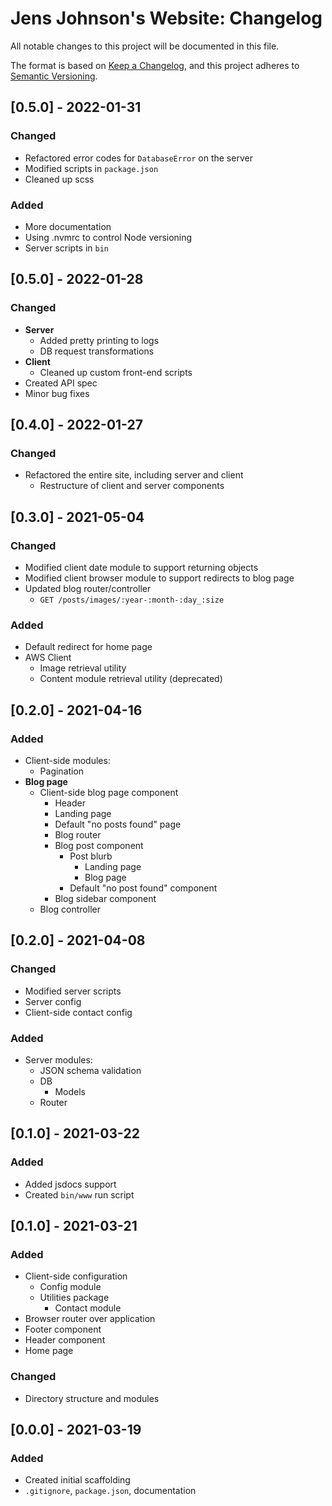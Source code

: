 # Jens Johnson's Website: Changelog
All notable changes to this project will be documented in this file.

The format is based on [Keep a Changelog](https://keepachangelog.com/en/1.0.0/), and this project adheres to 
[Semantic Versioning](https://semver.org/spec/v2.0.0.html).

## [0.5.0] - 2022-01-31
### Changed
- Refactored error codes for `DatabaseError` on the server
- Modified scripts in `package.json`
- Cleaned up scss
### Added
- More documentation
- Using .nvmrc to control Node versioning
- Server scripts in `bin`

## [0.5.0] - 2022-01-28
### Changed
- **Server**
  - Added pretty printing to logs
  - DB request transformations
- **Client**
  - Cleaned up custom front-end scripts
- Created API spec
- Minor bug fixes

## [0.4.0] - 2022-01-27
### Changed
- Refactored the entire site, including server and client
  - Restructure of client and server components

## [0.3.0] - 2021-05-04
### Changed
- Modified client date module to support returning objects
- Modified client browser module to support redirects to blog page
- Updated blog router/controller
   - `GET /posts/images/:year-:month-:day_:size`
### Added
- Default redirect for home page
- AWS Client
   - Image retrieval utility
   - Content module retrieval utility (deprecated)


## [0.2.0] - 2021-04-16
### Added
- Client-side modules:
   - Pagination
- **Blog page**
   - Client-side blog page component
      - Header
      - Landing page
      - Default "no posts found" page
      - Blog router
      - Blog post component
         - Post blurb
            - Landing page
            - Blog page
         - Default "no post found" component
      - Blog sidebar component
   - Blog controller

## [0.2.0] - 2021-04-08
### Changed
- Modified server scripts
- Server config
- Client-side contact config
### Added
- Server modules:
   - JSON schema validation
   - DB
      - Models
   - Router

## [0.1.0] - 2021-03-22
### Added
- Added jsdocs support
- Created `bin/www` run script

## [0.1.0] - 2021-03-21
### Added
- Client-side configuration
   - Config module
   - Utilities package
      - Contact module
- Browser router over application
- Footer component
- Header component
- Home page

### Changed
- Directory structure and modules

## [0.0.0] - 2021-03-19
### Added
- Created initial scaffolding
- `.gitignore`, `package.json`, documentation
